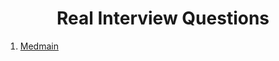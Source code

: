 <h1 align="center">Real Interview Questions</h1>

1. [Medmain](https://github.com/LIYINGZHEN/software-engineer-career-prep/blob/master/real-interview-questions/medmain.md)
